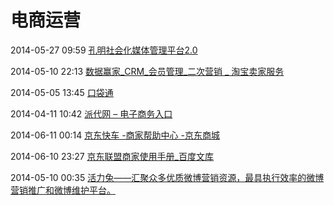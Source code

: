 # 电商运营

2014-05-27 09:59 [孔明社会化媒体管理平台2.0](http://www.kmsocial.cn/dashboard.html)

2014-05-10 22:13 [数据赢家_CRM_会员管理_二次营销 _ 淘宝卖家服务](http://fuwu.taobao.com/ser/detail.htm?spm=0.0.0.0.0n5pg2&service_code=ts-11631&tracelog=other_serv)

2014-05-05 13:45 [口袋通](http://koudaitong.com/v2/account)

2014-04-11 10:42 [派代网 – 电子商务入口](http://www.paidai.com/)

2014-06-11 00:14 [京东快车 -商家帮助中心 -京东商城](http://help.jd.com/Vender/viewQuestion-785-1787.html)

2014-06-10 23:27 [京东联盟商家使用手册_百度文库](http://wenku.baidu.com/link?url=7ms3wvHbO5SOzzkenE93KxnEP19__-4bSvojLln7eB4ygVz5-q6TrApzdvnBTglfBqsbDKa5RN-8smmOXTG5q_4toVRi6G6He_c1Va86_4q)

2014-05-10 00:35 [活力兔——汇聚众多优质微博营销资源，最具执行效率的微博营销推广和微博维护平台。](http://www.huolitu.com/index/ptys.do)


